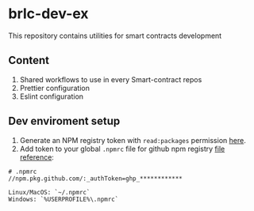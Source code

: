 # brlc-dev-ex
This repository contains utilities for smart contracts development

## Content
1. Shared workflows to use in every Smart-contract repos
1. Prettier configuration
1. Eslint configuration

## Dev enviroment setup
1. Generate an NPM registry token with `read:packages` permission [here](https://github.com/settings/tokens).
1. Add token to your global `.npmrc` file for github npm registry [file reference](https://docs.npmjs.com/cli/v11/configuring-npm/npmrc):
```
# .npmrc
//npm.pkg.github.com/:_authToken=ghp_************
```
    Linux/MacOS: `~/.npmrc`
    Windows: `%USERPROFILE%\.npmrc`
